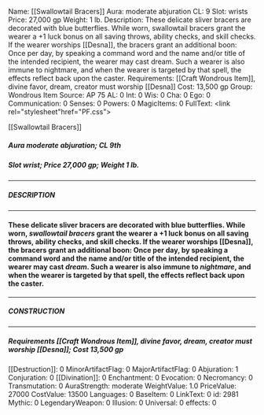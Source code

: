Name: [[Swallowtail Bracers]]
Aura: moderate abjuration
CL: 9
Slot: wrists
Price: 27,000 gp
Weight: 1 lb.
Description: These delicate sliver bracers are decorated with blue butterflies. While worn, swallowtail bracers grant the wearer a +1 luck bonus on all saving throws, ability checks, and skill checks. If the wearer worships [[Desna]], the bracers grant an additional boon: Once per day, by speaking a command word and the name and/or title of the intended recipient, the wearer may cast dream. Such a wearer is also immune to nightmare, and when the wearer is targeted by that spell, the effects reflect back upon the caster.
Requirements: [[Craft Wondrous Item]], divine favor, dream, creator must worship [[Desna]]
Cost: 13,500 gp
Group: Wondrous Item
Source: AP 75
AL: 0
Int: 0
Wis: 0
Cha: 0
Ego: 0
Communication: 0
Senses: 0
Powers: 0
MagicItems: 0
FullText: <link rel="stylesheet"href="PF.css"><div class="heading"><p class="alignleft">[[Swallowtail Bracers]]</p><div style="clear: both;"></div></div><div><h5><b>Aura </b>moderate abjuration; <b>CL </b>9th</h5><h5><b>Slot </b>wrist; <b>Price </b>27,000 gp; <b>Weight </b>1 lb.</h5></div><hr/><div><h5><b>DESCRIPTION</b></h5></div><hr/><div><h4><p>These delicate sliver bracers are decorated with blue butterflies. While worn, <i>swallowtail bracers</i> grant the wearer a +1 luck bonus on all saving throws, ability checks, and skill checks. If the wearer worships [[Desna]], the bracers grant an additional boon: Once per day, by speaking a command word and the name and/or title of the intended recipient, the wearer may cast <i>dream</i>. Such a wearer is also immune to <i>nightmare</i>, and when the wearer is targeted by that spell, the effects reflect back upon the caster.</p></h4></div><hr/><div><h5><b>CONSTRUCTION</b></h5></div><hr/><div><h5><b>Requirements </b>[[Craft Wondrous Item]], <i>divine favor</i>, <i>dream</i>, creator must worship [[Desna]]; <b>Cost </b>13,500 gp</h5></div>
[[Destruction]]: 0
MinorArtifactFlag: 0
MajorArtifactFlag: 0
Abjuration: 1
Conjuration: 0
[[Divination]]: 0
Enchantment: 0
Evocation: 0
Necromancy: 0
Transmutation: 0
AuraStrength: moderate
WeightValue: 1.0
PriceValue: 27000
CostValue: 13500
Languages: 0
BaseItem: 0
LinkText: 0
id: 2981
Mythic: 0
LegendaryWeapon: 0
Illusion: 0
Universal: 0
effects: 0

